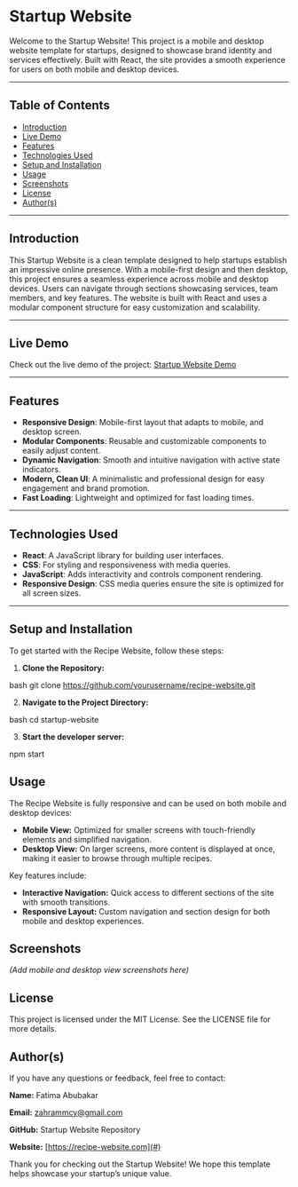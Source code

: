 # Startup Website

Welcome to the Startup Website! This project is a mobile and desktop  website template for startups, designed to showcase brand identity and services effectively. Built with React, the site provides a smooth experience for users on both mobile and desktop devices.

---

## Table of Contents

- [Introduction](#introduction)
- [Live Demo](#live-demo)
- [Features](#features)
- [Technologies Used](#technologies-used)
- [Setup and Installation](#setup-and-installation)
- [Usage](#usage)
- [Screenshots](#screenshots)
- [License](#license)
- [Author(s)](#authors)

---

## Introduction

This Startup Website is a clean  template designed to help startups establish an impressive online presence. With a mobile-first design and then desktop, this project ensures a seamless experience across mobile and desktop devices. Users can navigate through sections showcasing services, team members, and key features. The website is built with React and uses a modular component structure for easy customization and scalability.

---

## Live Demo

Check out the live demo of the project: [Startup Website Demo]( https://fatimaabubakaradam.github.io/startup-website/)

---

## Features

- **Responsive Design**: Mobile-first layout that adapts to mobile,  and desktop screen.
- **Modular Components**: Reusable and customizable components to easily adjust content.
- **Dynamic Navigation**: Smooth and intuitive navigation with active state indicators.
- **Modern, Clean UI**: A minimalistic and professional design for easy engagement and brand promotion.
- **Fast Loading**: Lightweight and optimized for fast loading times.

---

## Technologies Used

- **React**: A JavaScript library for building user interfaces.
- **CSS**: For styling and responsiveness with media queries.
- **JavaScript**: Adds interactivity and controls component rendering.
- **Responsive Design**: CSS media queries ensure the site is optimized for all screen sizes.

---
## Setup and Installation
To get started with the Recipe Website, follow these steps:

1. **Clone the Repository:**

bash
git clone https://github.com/yourusername/recipe-website.git


2. **Navigate to the Project Directory:**

bash
cd startup-website


3. **Start the developer server:**

npm start

## Usage
The Recipe Website is fully responsive and can be used on both mobile and desktop devices:

- **Mobile View:** Optimized for smaller screens with touch-friendly elements and simplified navigation.
- **Desktop View:** On larger screens, more content is displayed at once, making it easier to browse through multiple recipes.

Key features include:
- **Interactive Navigation:**  Quick access to different sections of the site with smooth transitions.
- **Responsive Layout:** Custom navigation and section design for both mobile and desktop experiences.

## Screenshots

*(Add mobile and desktop view screenshots here)*

## License
This project is licensed under the MIT License. See the LICENSE file for more details.

## Author(s)
If you have any questions or feedback, feel free to contact:

**Name:** Fatima Abubakar 

**Email:** zahrammcy@gmail.com 

**GitHub:**  Startup Website Repository

**Website:** [https://recipe-website.com](#)

Thank you for checking out the Startup Website! We hope this template helps showcase your startup’s unique value.







